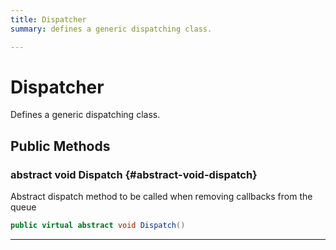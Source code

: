 ```yaml
---
title: Dispatcher
summary: defines a generic dispatching class. 

---
```


# Dispatcher




Defines a generic dispatching class.   





## Public Methods

### abstract void Dispatch {#abstract-void-dispatch}

Abstract dispatch method to be called when removing callbacks from the queue 

```csharp
public virtual abstract void Dispatch()
```






-----------

